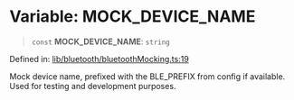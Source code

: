 # Variable: MOCK\_DEVICE\_NAME

> `const` **MOCK\_DEVICE\_NAME**: `string`

Defined in: [lib/bluetooth/bluetoothMocking.ts:19](https://github.com/aldesgroup/goaldn/blob/6a7943d02984b1a6b41d76a3a483a1484b644076/lib/bluetooth/bluetoothMocking.ts#L19)

Mock device name, prefixed with the BLE_PREFIX from config if available.
Used for testing and development purposes.
